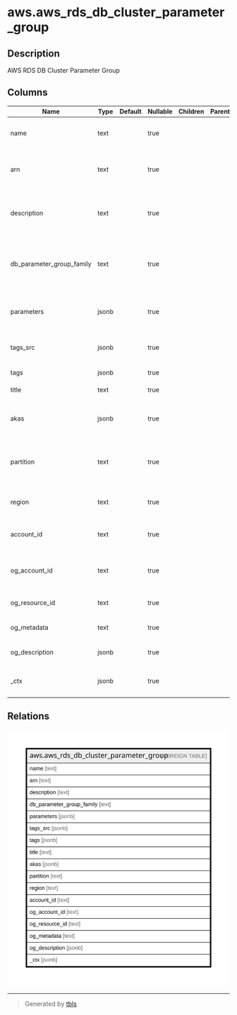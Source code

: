 # aws.aws_rds_db_cluster_parameter_group

## Description

AWS RDS DB Cluster Parameter Group

## Columns

| Name | Type | Default | Nullable | Children | Parents | Comment |
| ---- | ---- | ------- | -------- | -------- | ------- | ------- |
| name | text |  | true |  |  | The friendly name to identify the DB cluster parameter group. |
| arn | text |  | true |  |  | The Amazon Resource Name (ARN) for the DB cluster parameter group. |
| description | text |  | true |  |  | Provides the customer-specified description for this DB cluster parameter group. |
| db_parameter_group_family | text |  | true |  |  | The name of the DB parameter group family that this DB cluster parameter group is compatible with. |
| parameters | jsonb |  | true |  |  | A list of detailed parameter for a particular DB Cluster parameter group. |
| tags_src | jsonb |  | true |  |  | A list of tags attached to the DB Cluster parameter group. |
| tags | jsonb |  | true |  |  | A map of tags for the resource. |
| title | text |  | true |  |  | Title of the resource. |
| akas | jsonb |  | true |  |  | Array of globally unique identifier strings (also known as) for the resource. |
| partition | text |  | true |  |  | The AWS partition in which the resource is located (aws, aws-cn, or aws-us-gov). |
| region | text |  | true |  |  | The AWS Region in which the resource is located. |
| account_id | text |  | true |  |  | The AWS Account ID in which the resource is located. |
| og_account_id | text |  | true |  |  | The Platform Account ID in which the resource is located. |
| og_resource_id | text |  | true |  |  | The unique ID of the resource in opengovernance. |
| og_metadata | text |  | true |  |  | Platform Metadata of the AWS resource. |
| og_description | jsonb |  | true |  |  | The full model description of the resource |
| _ctx | jsonb |  | true |  |  | Steampipe context in JSON form, e.g. connection_name. |

## Relations

![er](aws.aws_rds_db_cluster_parameter_group.svg)

---

> Generated by [tbls](https://github.com/k1LoW/tbls)
